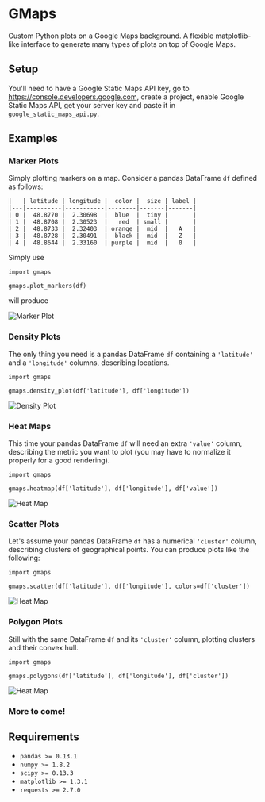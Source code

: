 # GMaps

Custom Python plots on a Google Maps background. A flexible matplotlib-like interface to generate many types of plots on top of Google Maps.

## Setup

You'll need to have a Google Static Maps API key, go to https://console.developers.google.com, create a project, enable Google Static Maps API, get your server key and paste it in `google_static_maps_api.py`.

## Examples

### Marker Plots

Simply plotting markers on a map. Consider a pandas DataFrame `df` defined as follows:

```
|   | latitude | longitude |  color |  size | label |
|---|----------|-----------|--------|-------|-------|
| 0 |  48.8770 |  2.30698  |  blue  |  tiny |       |
| 1 |  48.8708 |  2.30523  |   red  | small |       |
| 2 |  48.8733 |  2.32403  | orange |  mid  |   A   |
| 3 |  48.8728 |  2.30491  |  black |  mid  |   Z   |
| 4 |  48.8644 |  2.33160  | purple |  mid  |   0   |
```

Simply use
```
import gmaps

gmaps.plot_markers(df)
```
will produce

![Marker Plot](https://github.com/thomasCassou/gmaps/blob/master/examples/markers.png)

### Density Plots

The only thing you need is a pandas DataFrame `df` containing a `'latitude'` and a `'longitude'` columns, describing locations.

```
import gmaps

gmaps.density_plot(df['latitude'], df['longitude'])
```

![Density Plot](https://github.com/thomasCassou/gmaps/blob/master/examples/density.png)

### Heat Maps

This time your pandas DataFrame `df` will need an extra `'value'` column, describing the metric you want to plot (you may have to normalize it properly for a good rendering).

```
import gmaps

gmaps.heatmap(df['latitude'], df['longitude'], df['value'])
```
![Heat Map](https://github.com/thomasCassou/gmaps/blob/master/examples/heatmap.png)

### Scatter Plots

Let's assume your pandas DataFrame `df` has a numerical `'cluster'` column, describing clusters of geographical points. You can produce plots like the following:

```
import gmaps

gmaps.scatter(df['latitude'], df['longitude'], colors=df['cluster'])
```
![Heat Map](https://github.com/thomasCassou/gmaps/blob/master/examples/clusters.png)

### Polygon Plots

Still with the same DataFrame `df` and its `'cluster'` column, plotting clusters and their convex hull.

```
import gmaps

gmaps.polygons(df['latitude'], df['longitude'], df['cluster'])
```
![Heat Map](https://github.com/thomasCassou/gmaps/blob/master/examples/polygons.png)

### More to come!

## Requirements

* `pandas >= 0.13.1`
* `numpy >= 1.8.2`
* `scipy >= 0.13.3`
* `matplotlib >= 1.3.1`
* `requests >= 2.7.0`
